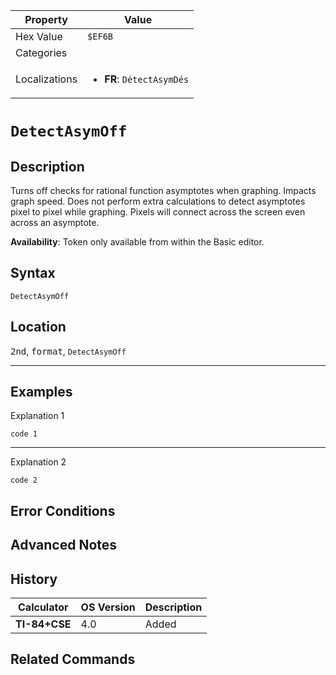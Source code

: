 | Property      | Value |
|---------------|-------|
| Hex Value     | `$EF6B`|
| Categories    | <ul></ul> |
| Localizations | <ul><li><b>FR</b>: `DétectAsymDés`</li></ul> |

# `DetectAsymOff`

## Description
Turns off checks for rational function asymptotes when graphing. Impacts graph speed. Does not perform extra calculations to detect asymptotes pixel to pixel while graphing.  Pixels will connect across the screen even across an asymptote.


<b>Availability</b>: Token only available from within the Basic editor.

## Syntax
`DetectAsymOff`

## Location
<kbd>2nd</kbd>, <kbd>format</kbd>, `DetectAsymOff`
<hr>

## Examples

Explanation 1
```ti-basic
code 1
```
---
Explanation 2
```ti-basic
code 2
```

## Error Conditions


## Advanced Notes


## History
| Calculator | OS Version | Description |
|------------|------------|-------------|
| <b>TI-84+CSE</b> | 4.0 | Added

## Related Commands

    
